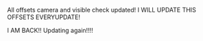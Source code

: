 All offsets camera and visible check updated!
I WILL UPDATE THIS OFFSETS EVERYUPDATE!

I AM BACK!! Updating again!!!!
